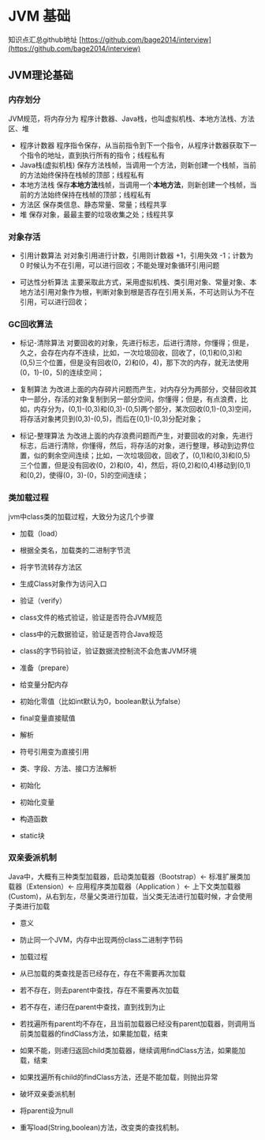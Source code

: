 # JVM 基础 #

知识点汇总github地址 [https://github.com/bage2014/interview](https://github.com/bage2014/interview)

## JVM理论基础 ##

### 内存划分 ###
JVM规范，将内存分为 程序计数器、Java栈，也叫虚拟机栈、本地方法栈、方法区、堆

- 程序计数器
程序指令保存，从当前指令到下一个指令，从程序计数器获取下一个指令的地址，直到执行所有的指令；线程私有
- Java栈(虚拟机栈)
保存方法栈帧，当调用一个方法，则新创建一个栈帧，当前的方法始终保持在栈帧的顶部；线程私有
- 本地方法栈
保存**本地方法**栈帧，当调用一个**本地方法**，则新创建一个栈帧，当前的方法始终保持在栈帧的顶部；线程私有
- 方法区
保存类信息、静态常量、常量；线程共享
- 堆
保存对象，最最主要的垃圾收集之处；线程共享

### 对象存活 ###

- 引用计数算法
对对象引用进行计数，引用则计数器 +1，引用失效 -1；计数为 0 时候认为不在引用，可以进行回收；不能处理对象循环引用问题

- 可达性分析算法
主要采取此方式，采用虚拟机栈、类引用对象、常量对象、本地方法引用对象作为根，判断对象到根是否存在引用关系，不可达则认为不在引用，可以进行回收；

### GC回收算法 ###

- 标记-清除算法
对要回收的对象，先进行标志，后进行清除，你懂得；但是，久之，会存在内存不连续，比如，一次垃圾回收，回收了，(0,1)和(0,3)和(0,5)三个位置，但是没有回收(0，2)和(0，4)，那下次的内存，就无法使用(0，1)-(0，5)的连续空间；

- 复制算法
为改进上面的内存碎片问题而产生，对内存分为两部分，交替回收其中一部分，存活的对象复制到另一部分空间，你懂得；但是，有点浪费，比如，内存分为，(0,1)-(0,3)和(0,3)-(0,5)两个部分，某次回收(0,1)-(0,3)空间，将存活对象拷贝到(0,3)-(0,5)，而后在(0,1)-(0,3)分配对象；

- 标记-整理算法
为改进上面的内存浪费问题而产生，对要回收的对象，先进行标志，后进行清除，你懂得，然后，将存活的对象，进行整理，移动到边界位置，似的剩余空间连续；比如，一次垃圾回收，回收了，(0,1)和(0,3)和(0,5)三个位置，但是没有回收(0，2)和(0，4)，然后，将(0,2)和(0,4)移动到(0,1)和(0,2)，使得(0，3)-(0，5)的空间连续；

### 类加载过程 ###
jvm中class类的加载过程，大致分为这几个步骤

- 加载（load）
 - 根据全类名，加载类的二进制字节流
 - 将字节流转存方法区
 - 生成Class对象作为访问入口
 
- 验证（verify）
 - class文件的格式验证，验证是否符合JVM规范
 - class中的元数据验证，验证是否符合Java规范
 - class的字节码验证，验证数据流控制流不会危害JVM环境
 
- 准备（prepare）
 - 给变量分配内存
 - 初始化零值（比如int默认为0，boolean默认为false）
 - final变量直接赋值

- 解析
 - 符号引用变为直接引用
 - 类、字段、方法、接口方法解析

- 初始化
 - 初始化变量
 - 构造函数
 - static块


### 双亲委派机制 ###
Java中，大概有三种类型加载器，启动类加载器（Bootstrap）<- 标准扩展类加载器（Extension）<- 应用程序类加载器（Application ）<- 上下文类加载器(Custom)，从右到左，尽量父类进行加载，当父类无法进行加载时候，才会使用子类进行加载

- 意义
 - 防止同一个JVM，内存中出现两份class二进制字节码

- 加载过程
 - 从已加载的类查找是否已经存在，存在不需要再次加载
 - 若不存在，则去parent中查找，存在不需要再次加载
 - 若不存在，递归在parent中查找，直到找到为止
 - 若找遍所有parent均不存在，且当前加载器已经没有parent加载器，则调用当前类加载器的findClass方法，如果能加载，结束
 - 如果不能，则递归返回child类加载器，继续调用findClass方法，如果能加载，结束
 - 如果找遍所有child的findClass方法，还是不能加载，则抛出异常

- 破坏双亲委派机制
 - 将parent设为null
 - 重写load(String,boolean)方法，改变类的查找机制。






